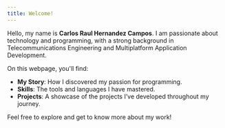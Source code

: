 ```yaml
---
title: Welcome!
---
```


Hello, my name is **Carlos Raul Hernandez Campos**. 
I am passionate about technology and programming, with a strong background in Telecommunications Engineering and Multiplatform Application Development.

On this webpage, you'll find:
- **My Story**: How I discovered my passion for programming.
- **Skills**: The tools and languages I have mastered.
- **Projects**: A showcase of the projects I’ve developed throughout my journey.

Feel free to explore and get to know more about my work!
